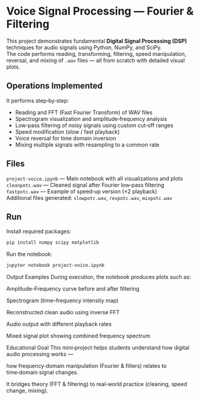 # Voice Signal Processing — Fourier & Filtering  

This project demonstrates fundamental **Digital Signal Processing (DSP)** techniques for audio signals using Python, NumPy, and SciPy.  
The code performs reading, transforming, filtering, speed manipulation, reversal, and mixing of `.wav` files — all from scratch with detailed visual plots.


## Operations Implemented  

It performs step‑by‑step:
- Reading and FFT (Fast Fourier Transform) of WAV files  
- Spectrogram visualization and amplitude‑frequency analysis  
- Low‑pass filtering of noisy signals using custom cut‑off ranges  
- Speed modification (slow / fast playback)  
- Voice reversal for time domain inversion  
- Mixing multiple signals with resampling to a common rate  


## Files  

`project-voice.ipynb` — Main notebook with all visualizations and plots  
`cleanpotc.wav` — Cleaned signal after Fourier low‑pass filtering  
`fastpotc.wav` — Example of speed‑up version (×2 playback)  
Additional files generated: `slowpotc.wav`, `revpotc.wav`, `mixpotc.wav`


## Run  

Install required packages:
```bash
pip install numpy scipy matplotlib
```

Run the notebook:
```bash
jupyter notebook project-voice.ipynb
```
Output Examples
During execution, the notebook produces plots such as:

Amplitude–Frequency curve before and after filtering

Spectrogram (time–frequency intensity map)

Reconstructed clean audio using inverse FFT

Audio output with different playback rates

Mixed signal plot showing combined frequency spectrum


Educational Goal
This mini‑project helps students understand how digital audio processing works —

how frequency‑domain manipulation (Fourier & filters) relates to time‑domain signal changes.

It bridges theory (FFT & filtering) to real‑world practice (cleaning, speed change, mixing).
